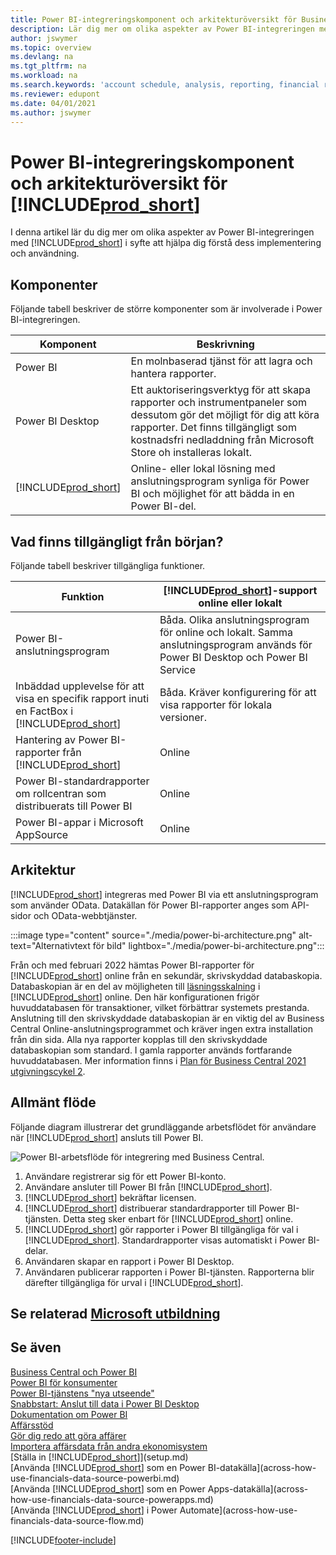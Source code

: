 ```yaml
---
title: Power BI-integreringskomponent och arkitekturöversikt för Business Central| Microsoft Docs
description: Lär dig mer om olika aspekter av Power BI-integreringen med Business Central.
author: jswymer
ms.topic: overview
ms.devlang: na
ms.tgt_pltfrm: na
ms.workload: na
ms.search.keywords: 'account schedule, analysis, reporting, financial report, business intelligence, KPI'
ms.reviewer: edupont
ms.date: 04/01/2021
ms.author: jswymer
---
```

# <a name="power-bi-integration-component-and-architecture-overview-for-"></a>Power BI-integreringskomponent och arkitekturöversikt för [!INCLUDE[prod_short](includes/prod_short.md)]

I denna artikel lär du dig mer om olika aspekter av Power BI-integreringen med [!INCLUDE[prod_short](includes/prod_short.md)] i syfte att hjälpa dig förstå dess implementering och användning.

## <a name="components"></a>Komponenter

Följande tabell beskriver de större komponenter som är involverade i Power BI-integreringen.

|Komponent|Beskrivning|
|---------|-----------|
|Power BI|En molnbaserad tjänst för att lagra och hantera rapporter.|
|Power BI Desktop|Ett auktoriseringsverktyg för att skapa rapporter och instrumentpaneler som dessutom gör det möjligt för dig att köra rapporter. Det finns tillgängligt som kostnadsfri nedladdning från Microsoft Store oh installeras lokalt.|
|[!INCLUDE[prod_short](includes/prod_short.md)]|Online- eller lokal lösning med anslutningsprogram synliga för Power BI och möjlighet för att bädda in en Power BI-del.|

## <a name="whats-available-from-the-start"></a>Vad finns tillgängligt från början?

Följande tabell beskriver tillgängliga funktioner.

|Funktion|[!INCLUDE[prod_short](includes/prod_short.md)]-support online eller lokalt|
|-------|---------------------|
|Power BI-anslutningsprogram|Båda. Olika anslutningsprogram för online och lokalt. Samma anslutningsprogram används för Power BI Desktop och Power BI Service |
|Inbäddad upplevelse för att visa en specifik rapport inuti en FactBox i [!INCLUDE[prod_short](includes/prod_short.md)]|Båda. Kräver konfigurering för att visa rapporter för lokala versioner.|
|Hantering av Power BI-rapporter från [!INCLUDE[prod_short](includes/prod_short.md)]|Online|
|Power BI-standardrapporter om rollcentran som distribuerats till Power BI|Online|
|Power BI-appar i Microsoft AppSource|Online|

## <a name="architecture"></a>Arkitektur

[!INCLUDE[prod_short](includes/prod_short.md)] integreras med Power BI via ett anslutningsprogram som använder OData. Datakällan för Power BI-rapporter anges som API-sidor och OData-webbtjänster.

:::image type="content" source="./media/power-bi-architecture.png" alt-text="Alternativtext för bild" lightbox="./media/power-bi-architecture.png":::

Från och med februari 2022 hämtas Power BI-rapporter för [!INCLUDE[prod_short](includes/prod_short.md)] online från en sekundär, skrivskyddad databaskopia. Databaskopian är en del av möjligheten till [läsningsskalning](/dynamics365/business-central/dev-itpro/administration/database-read-scale-out-overview) i [!INCLUDE[prod_short](includes/prod_short.md)] online. Den här konfigurationen frigör huvuddatabasen för transaktioner, vilket förbättrar systemets prestanda. Anslutning till den skrivskyddade databaskopian är en viktig del av Business Central Online-anslutningsprogrammet och kräver ingen extra installation från din sida. Alla nya rapporter kopplas till den skrivskyddade databaskopian som standard. I gamla rapporter används fortfarande huvuddatabasen. Mer information finns i [Plan för Business Central 2021 utgivningscykel 2](/dynamics365-release-plan/2021wave2/smb/dynamics365-business-central/use-secondary-read-only-database-power-bi-reporting).

## <a name="general-flow"></a>Allmänt flöde

Följande diagram illustrerar det grundläggande arbetsflödet för användare när [!INCLUDE[prod_short](includes/prod_short.md)] ansluts till Power BI.

![Power BI-arbetsflöde för integrering med Business Central.](./media/power-bi-flow.png)

1. Användare registrerar sig för ett Power BI-konto.
2. Användare ansluter till Power BI från [!INCLUDE[prod_short](includes/prod_short.md)].
3. [!INCLUDE[prod_short](includes/prod_short.md)] bekräftar licensen.
4. [!INCLUDE[prod_short](includes/prod_short.md)] distribuerar standardrapporter till Power BI-tjänsten. Detta steg sker enbart för [!INCLUDE[prod_short](includes/prod_short.md)] online.
5. [!INCLUDE[prod_short](includes/prod_short.md)] gör rapporter i Power BI tillgängliga för val i [!INCLUDE[prod_short](includes/prod_short.md)]. Standardrapporter visas automatiskt i Power BI-delar.
6. Användaren skapar en rapport i Power BI Desktop.
7. Användaren publicerar rapporten i Power BI-tjänsten. Rapporterna blir därefter tillgängliga för urval i [!INCLUDE[prod_short](includes/prod_short.md)].

## <a name="see-related-microsoft-training"></a>Se relaterad [Microsoft utbildning](/training/modules/configure-powerbi-excel-dynamics-365-business-central/index)

## <a name="see-also"></a>Se även

[Business Central och Power BI](admin-powerbi.md)  
[Power BI för konsumenter](/power-bi/consumer/end-user-consumer)  
[Power BI-tjänstens "nya utseende"](/power-bi/service-new-look)  
[Snabbstart: Anslut till data i Power BI Desktop](/power-bi/desktop-quickstart-connect-to-data)  
[Dokumentation om Power BI](/power-bi/)  
[Affärsstöd](bi.md)  
[Gör dig redo att göra affärer](ui-get-ready-business.md)  
[Importera affärsdata från andra ekonomisystem](across-import-data-configuration-packages.md)  
[Ställa in [!INCLUDE[prod_short](includes/prod_short.md)]](setup.md)  
[Använda [!INCLUDE[prod_short](includes/prod_short.md)] som en Power BI-datakälla](across-how-use-financials-data-source-powerbi.md)  
[Använda [!INCLUDE[prod_short](includes/prod_short.md)] som en Power Apps-datakälla](across-how-use-financials-data-source-powerapps.md)  
[Använda [!INCLUDE[prod_short](includes/prod_short.md)] i Power Automate](across-how-use-financials-data-source-flow.md)  


[!INCLUDE[footer-include](includes/footer-banner.md)]
